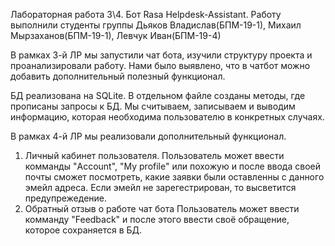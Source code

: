 Лабораторная работа 3\4. Бот Rasa Helpdesk-Assistant. Работу выполнили студенты группы Дьяков Владислав(БПМ-19-1), Михаил Мырзаханов(БПМ-19-1), Левчук Иван(БПМ-19-4)

В рамках 3-й ЛР мы запустили чат бота, изучили структуру проекта и проанализировали работу. Нами было выявлено, что в чатбот можно добавить дополнительный полезный функционал.

БД реализована на SQLite. В отдельном файле созданы методы, где прописаны запросы к БД. Мы считываем, записываем и выводим информацию, которая необходима пользователю в конкретных случаях.

В рамках 4-й ЛР мы реализовали дополнительный функционал.
1. Личный кабинет пользователя.
 Пользователь может ввести комманды "Account", "My profile" или похожую и после ввода своей почты сможет посмотреть, какие заявки были оставленны с данного эмейл адреса. Если эмейл не зарегестрирован, то высветится предупрежедение.
2. Обратный отзыв о работе чат бота
 Пользователь может ввести комманду "Feedback" и после этого ввести своё обращение, которое сохраняется в БД.
